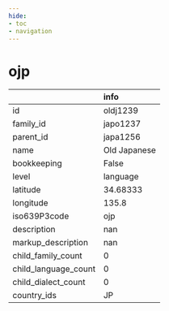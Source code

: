 ```yaml
---
hide:
- toc
- navigation
---
```

# ojp
|                      | info         |
|:---------------------|:-------------|
| id                   | oldj1239     |
| family_id            | japo1237     |
| parent_id            | japa1256     |
| name                 | Old Japanese |
| bookkeeping          | False        |
| level                | language     |
| latitude             | 34.68333     |
| longitude            | 135.8        |
| iso639P3code         | ojp          |
| description          | nan          |
| markup_description   | nan          |
| child_family_count   | 0            |
| child_language_count | 0            |
| child_dialect_count  | 0            |
| country_ids          | JP           |